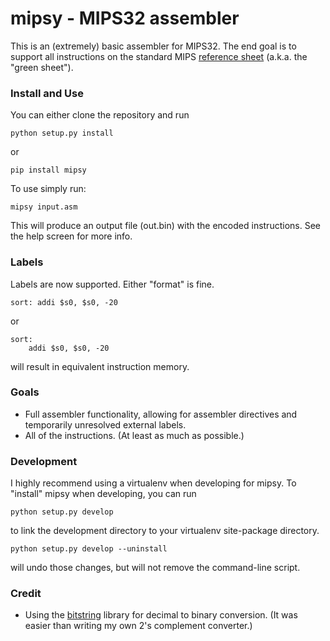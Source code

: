mipsy - MIPS32 assembler
========================

This is an (extremely) basic assembler for MIPS32. The end goal is to support all instructions on the standard MIPS [reference sheet](http://inst.eecs.berkeley.edu/~cs61c/resources/MIPS_Green_Sheet.pdf "MIPS reference sheet") (a.k.a. the "green sheet").

### Install and Use

You can either clone the repository and run
```
python setup.py install
```
or
```
pip install mipsy
```

To use simply run:
```
mipsy input.asm
```

This will produce an output file (out.bin) with the encoded instructions. See the help screen for more info.

### Labels

Labels are now supported. Either "format" is fine.

```
sort: addi $s0, $s0, -20
```
or
```
sort:
    addi $s0, $s0, -20
```
will result in equivalent instruction memory.

### Goals

* Full assembler functionality, allowing for assembler directives and temporarily unresolved external labels.
* All of the instructions. (At least as much as possible.)

### Development

I highly recommend using a virtualenv when developing for mipsy. To "install" mipsy when developing, you can run
```
python setup.py develop
```
to link the development directory to your virtualenv site-package directory.

```
python setup.py develop --uninstall
```
will undo those changes, but will not remove the command-line script.

### Credit

* Using the [bitstring](https://code.google.com/p/python-bitstring/ "bitstring") library for decimal to binary conversion. (It was easier than writing my own 2's complement converter.)